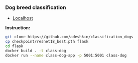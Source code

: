 ### Dog breed classification
* [Localhost](http://192.168.0.100:5001/)

**Instruction:**
```bash
git clone https://github.com/adeshkin/classification_dogs
cp checkpoint/resnet18_best.pth flask
cd flask
docker build . -t class-dog 
docker run --name class-dog-app -p 5001:5001 class-dog
```

